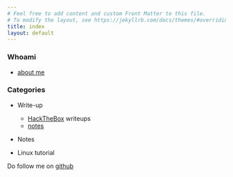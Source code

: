 ```yaml
---
# Feel free to add content and custom Front Matter to this file.
# To modify the layout, see https://jekyllrb.com/docs/themes/#overriding-theme-defaults
title: index
layout: default
---
```

### Whoami
- [about me](whoami)

### Categories
- Write-up
  - [HackTheBox](/faisal/_post/htbpostman) writeups
  - [notes](/faisal/notes)
  
- Notes

- Linux tutorial

Do follow me on [github](https://github.com/faisalfs10x)
